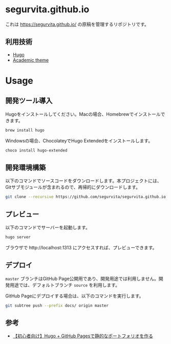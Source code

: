 # segurvita.github.io
これは https://segurvita.github.io/ の原稿を管理するリポジトリです。



## 利用技術

- [Hugo](https://gohugo.io/)
- [Academic theme](https://sourcethemes.com/academic/)



# Usage

## 開発ツール導入

Hugoをインストールしてください。Macの場合、Homebrewでインストールできます。

```bash
brew install hugo
```

Windowsの場合、ChocolateyでHugo Extendedをインストールします。

```bash
choco install hugo-extended
```



## 開発環境構築

以下のコマンドでソースコードをダウンロードします。本プロジェクトには、Gitサブモジュールが含まれるので、再帰的にダウンロードします。

```bash
git clone --recursive https://github.com/segurvita/segurvita.github.io.git
```



## プレビュー

以下のコマンドでサーバーを起動します。

```bash
hugo server
```

ブラウザで http://localhost:1313 にアクセスすれば、プレビューできます。



## デプロイ

`master` ブランチはGitHub Page公開用であり、開発用途では利用しません。開発用途では、デフォルトブランチ `source` を利用します。

GitHub Pageにデプロイする場合は、以下のコマンドを実行します。

```bash
git subtree push --prefix docs/ origin master
```



## 参考

- [【初心者向け】Hugo + GitHub Pagesで静的なポートフォリオを作る](https://qiita.com/nkjzm/items/ab8595f185348de7ba7e)

